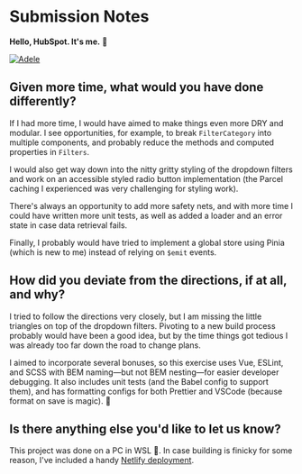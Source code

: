 # Submission Notes

**Hello, HubSpot. It's me.** 👋

[![Adele](https://github.com/galloanna/hubspot-dev-test/assets/61474460/bcf08d2a-8689-4cb7-90e5-f5975c977ad8)](https://youtu.be/YQHsXMglC9A?t=75)

## Given more time, what would you have done differently?

If I had more time, I would have aimed to make things even more DRY and modular. I see opportunities, for example, to break `FilterCategory` into multiple components, and probably reduce the methods and computed properties in `Filters`.

I would also get way down into the nitty gritty styling of the dropdown filters and work on an accessible styled radio button implementation (the Parcel caching I experienced was very challenging for styling work).

There's always an opportunity to add more safety nets, and with more time I could have written more unit tests, as well as added a loader and an error state in case data retrieval fails.

Finally, I probably would have tried to implement a global store using Pinia (which is new to me) instead of relying on `$emit` events.  

## How did you deviate from the directions, if at all, and why?

I tried to follow the directions very closely, but I am missing the little triangles on top of the dropdown filters. Pivoting to a new build process probably would have been a good idea, but by the time things got tedious I was already too far down the road to change plans.

I aimed to incorporate several bonuses, so this exercise uses Vue, ESLint, and SCSS with BEM naming—but not BEM nesting—for easier developer debugging. It also includes unit tests (and the Babel config to support them), and has formatting configs for both Prettier and VSCode (because format on save is magic). 🌈

## Is there anything else you'd like to let us know?

This project was done on a PC in WSL 🥔. In case building is finicky for some reason, I've included a handy [Netlify deployment](https://monumental-marshmallow-bb57db.netlify.app/).
